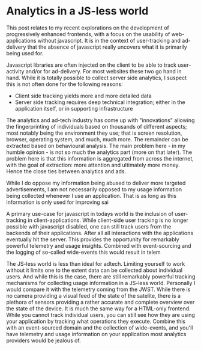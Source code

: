 Analytics in a JS-less world
==================

This post relates to my recent explorations on the development of progressively enhanced frontends, with a focus on the usability of web-applications without javascript. It is in the context of user-tracking and ad-delivery that the absence of javascript really uncovers what it is primarily being used for.

Javascript libraries are often injected on the client to be able to track user-activity and/or for ad-delivery. For most websites these two go hand in hand. While it is totally possible to collect server side analytics, I suspect this is not often done for the following reasons:

- Client side tracking yields more and more detailed data
- Server side tracking requires deep technical integration; either in the application itself, or in supporting infrastructure

The analytics and ad-tech industry has come up with "innovations" allowing the fingerprinting of individuals based on thousands of different aspects; most notably being the environment they use; that is screen resolution, browser, operating system, and much, much more. The remainder can be extracted based on behavioural analysis. The main problem here - in my humble opinion - is not so much the analytics part (more on that later). The problem here is that this information is aggregated from across the internet, with the goal of extraction: more attention and ultimately more money. Hence the close ties between analytics and ads.

While I do oppose my information being abused to deliver more targeted advertisements, I am not necessarily opposed to my usage information being collected whenever I use an application. That is as long as this information is only used for improving sai



A primary use-case for javascript in todays world is the inclusion of user-tracking in client-applications. While client-side user tracking is no longer possible with javascript disabled, one can still track users from the backends of their applications. After all all interactions with the applications eventually hit the server. This provides the opportunity for remarkably powerful telemetry and usage insights. Combined with event-sourcing and the logging of so-called wide-events this would result in telem

The JS-less world is less than ideal for adtech. Limiting yourself to work without it limits one to the extent data can be collected about individual users. And while this is the case, there are still remarkably powerful tracking mechanisms for collecting usage information in a JS-less world. Personally I would compare it with the telemetry coming from the JWST. While there is no camera providing a visual feed of the state of the satelite, there is a plethora of sensors providing a rather accurate and complete overview over the state of the device. It is much the same way for a HTML-only frontend. While you cannot track individual users, you can still see how they are using your application by tracking what operations they execute. Combine this with an event-sourced domain and the collection of wide-events, and you'll have telemetry and usage information on your application most analytics providers would be jealous of.
